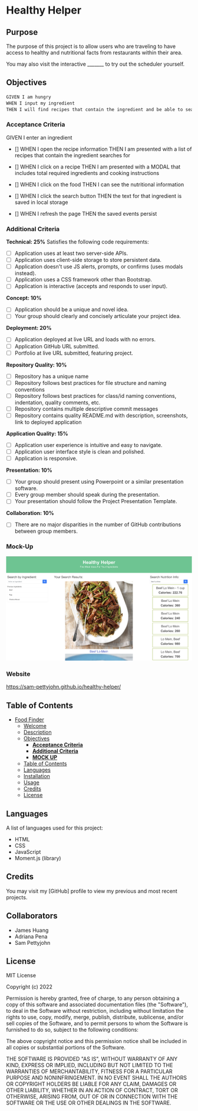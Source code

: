 # Healthy Helper

## Purpose
The purpose of this project is to allow users who are traveling to have access to healthy and nutritional facts from restaurants within their area. 

You may also visit the interactive _______ to try out the scheduler yourself.

## Objectives
```md
GIVEN I am hungry
WHEN I input my ingredient
THEN I will find recipes that contain the ingredient and be able to search for the nutritional info
```

### **Acceptance Criteria**

GIVEN I enter an ingredient
- [] WHEN I open the recipe information
THEN I am presented with a list of recipes that contain the ingredient searches for

- [] WHEN I click on a recipe
THEN I am presented with a MODAL that includes total required ingredients and cooking instructions

- [] WHEN I click on the food
THEN I can see the nutritional information

- [] WHEN I click the search button
THEN the text for that ingredient is saved in local storage

- [] WHEN I refresh the page
THEN the saved events persist

### **Additional Criteria**

**Technical: 25%**
Satisfies the following code requirements:
- [ ] Application uses at least two server-side APIs.
- [ ] Application uses client-side storage to store persistent data.
- [ ] Application doesn't use JS alerts, prompts, or confirms (uses modals instead).
- [ ] Application uses a CSS framework other than Bootstrap.
- [ ] Application is interactive (accepts and responds to user input).

**Concept: 10%**
- [ ] Application should be a unique and novel idea.
- [ ] Your group should clearly and concisely articulate your project idea.

**Deployment: 20%**
- [ ] Application deployed at live URL and loads with no errors.
- [ ] Application GitHub URL submitted.
- [ ] Portfolio at live URL submitted, featuring project.

**Repository Quality: 10%**
- [ ] Repository has a unique name
- [ ] Repository follows best practices for file structure and naming conventions
- [ ] Repository follows best practices for class/id naming conventions, indentation, quality comments, etc.
- [ ] Repository contains multiple descriptive commit messages
- [ ] Repository contains quality README.md with description, screenshots, link to deployed application

**Application Quality: 15%**
- [ ] Application user experience is intuitive and easy to navigate.
- [ ] Application user interface style is clean and polished.
- [ ] Application is responsive.

**Presentation: 10%**
- [ ] Your group should present using Powerpoint or a similar presentation software.
- [ ] Every group member should speak during the presentation.
- [ ] Your presentation should follow the Project Presentation Template.

**Collaboration: 10%**
- [ ] There are no major disparities in the number of GitHub contributions between group members.

### Mock-Up

![image](./assets/images/mock-up.png)

### Website
https://sam-pettyjohn.github.io/healthy-helper/

## Table of Contents

- [Food Finder](#foodfinder)
  - [Welcome](#welcome)
  - [Description](#description)
  - [Objectives](#objectives)
    - [**Acceptance Criteria**](#acceptance-criteria)
    - [**Additional Criteria**](#additional-criteria)
    - [**MOCK UP**](#mock-up)
  - [Table of Contents](#table-of-contents)
  - [Languages](#languages)
  - [Installation](#installation)
  - [Usage](#usage)
  - [Credits](#credits)
  - [License](#license)

## Languages

A list of languages used for this project:

- HTML
- CSS
- JavaScript
- Moment.js (library)

## Credits

You may visit my [GitHub] profile to view my previous and most recent projects.

## Collaborators

- James Huang
- Adriana Pena
- Sam Pettyjohn

## License
MIT License

Copyright (c) 2022 

Permission is hereby granted, free of charge, to any person obtaining a copy
of this software and associated documentation files (the "Software"), to deal
in the Software without restriction, including without limitation the rights
to use, copy, modify, merge, publish, distribute, sublicense, and/or sell
copies of the Software, and to permit persons to whom the Software is
furnished to do so, subject to the following conditions:

The above copyright notice and this permission notice shall be included in all
copies or substantial portions of the Software.

THE SOFTWARE IS PROVIDED "AS IS", WITHOUT WARRANTY OF ANY KIND, EXPRESS OR IMPLIED, INCLUDING BUT NOT LIMITED TO THE WARRANTIES OF MERCHANTABILITY, FITNESS FOR A PARTICULAR PURPOSE AND NONINFRINGEMENT. IN NO EVENT SHALL THE AUTHORS OR COPYRIGHT HOLDERS BE LIABLE FOR ANY CLAIM, DAMAGES OR OTHER LIABILITY, WHETHER IN AN ACTION OF CONTRACT, TORT OR OTHERWISE, ARISING FROM, OUT OF OR IN CONNECTION WITH THE SOFTWARE OR THE USE OR OTHER DEALINGS IN THE SOFTWARE.